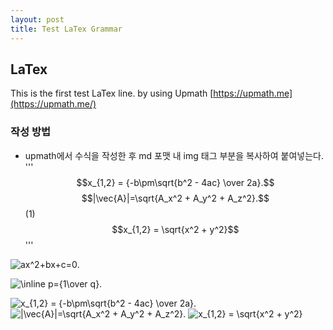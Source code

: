 ```yaml
---
layout: post
title: Test LaTex Grammar
--- 
```

## LaTex
This is the first test LaTex line.
by using Upmath [https://upmath.me](https://upmath.me/)
### 작성 방법
* upmath에서 수식을 작성한 후 md 포맷 내 img 태그 부분을 복사하여 붙여넣는다.
'''
$$x_{1,2} = {-b\pm\sqrt{b^2 - 4ac} \over 2a}.$$
$$|\vec{A}|=\sqrt{A_x^2 + A_y^2 + A_z^2}.$$(1)
$$x_{1,2} = \sqrt{x^2 + y^2}$$
'''


<img src="https://tex.s2cms.ru/svg/ax%5E2%2Bbx%2Bc%3D0" alt="ax^2+bx+c=0" />. 

<img src="https://tex.s2cms.ru/svg/%5Cinline%20p%3D%7B1%5Cover%20q%7D" alt="\inline p={1\over q}" />.

<img src="https://tex.s2cms.ru/svg/x_%7B1%2C2%7D%20%3D%20%7B-b%5Cpm%5Csqrt%7Bb%5E2%20-%204ac%7D%20%5Cover%202a%7D." alt="x_{1,2} = {-b\pm\sqrt{b^2 - 4ac} \over 2a}." />

<img src="https://tex.s2cms.ru/svg/%7C%5Cvec%7BA%7D%7C%3D%5Csqrt%7BA_x%5E2%20%2B%20A_y%5E2%20%2B%20A_z%5E2%7D." alt="|\vec{A}|=\sqrt{A_x^2 + A_y^2 + A_z^2}." />

<img src="https://tex.s2cms.ru/svg/x_%7B1%2C2%7D%20%3D%20%5Csqrt%7Bx%5E2%20%2B%20y%5E2%7D" alt="x_{1,2} = \sqrt{x^2 + y^2}" />

